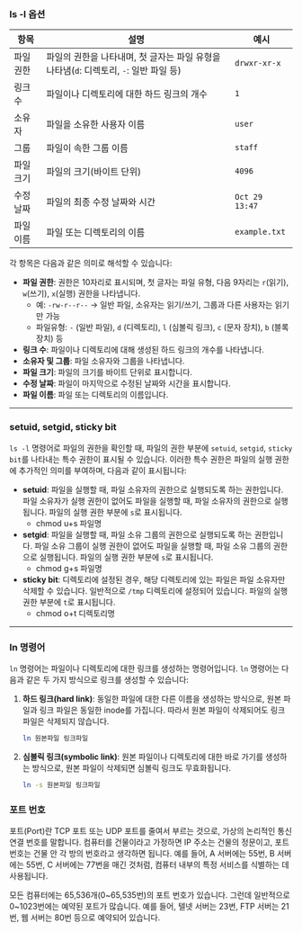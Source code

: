 ### ls -l 옵션

| 항목         | 설명                                                                                       | 예시                              |
|--------------|--------------------------------------------------------------------------------------------|-----------------------------------|
| 파일 권한    | 파일의 권한을 나타내며, 첫 글자는 파일 유형을 나타냄(`d`: 디렉토리, `-`: 일반 파일 등)       | `drwxr-xr-x`                      |
| 링크 수      | 파일이나 디렉토리에 대한 하드 링크의 개수                                                  | `1`                               |
| 소유자       | 파일을 소유한 사용자 이름                                                                  | `user`                            |
| 그룹         | 파일이 속한 그룹 이름                                                                      | `staff`                           |
| 파일 크기    | 파일의 크기(바이트 단위)                                                                   | `4096`                            |
| 수정 날짜    | 파일의 최종 수정 날짜와 시간                                                               | `Oct 29 13:47`                    |
| 파일 이름    | 파일 또는 디렉토리의 이름                                                                  | `example.txt`                     |

각 항목은 다음과 같은 의미로 해석할 수 있습니다:

- **파일 권한**: 권한은 10자리로 표시되며, 첫 글자는 파일 유형, 다음 9자리는 `r`(읽기), `w`(쓰기), `x`(실행) 권한을 나타냅니다.
    - 예: `-rw-r--r--` → 일반 파일, 소유자는 읽기/쓰기, 그룹과 다른 사용자는 읽기만 가능
    - 파일유형: `-` (일반 파일), `d` (디렉토리), `l` (심볼릭 링크), `c` (문자 장치), `b` (블록 장치) 등
- **링크 수**: 파일이나 디렉토리에 대해 생성된 하드 링크의 개수를 나타냅니다.
- **소유자 및 그룹**: 파일 소유자와 그룹을 나타냅니다.
- **파일 크기**: 파일의 크기를 바이트 단위로 표시합니다.
- **수정 날짜**: 파일이 마지막으로 수정된 날짜와 시간을 표시합니다.
- **파일 이름**: 파일 또는 디렉토리의 이름입니다.

---

### setuid, setgid, sticky bit

`ls -l` 명령어로 파일의 권한을 확인할 때, 파일의 권한 부분에 `setuid`, `setgid`, `sticky bit`를 나타내는 특수 권한이 표시될 수 있습니다. 이러한 특수 권한은 파일의 실행 권한에 추가적인 의미를 부여하며, 다음과 같이 표시됩니다:

- **setuid**: 파일을 실행할 때, 파일 소유자의 권한으로 실행되도록 하는 권한입니다. 파일 소유자가 실행 권한이 없어도 파일을 실행할 때, 파일 소유자의 권한으로 실행됩니다. 파일의 실행 권한 부분에 `s`로 표시됩니다.
  - chmod u+s 파일명
- **setgid**: 파일을 실행할 때, 파일 소유 그룹의 권한으로 실행되도록 하는 권한입니다. 파일 소유 그룹이 실행 권한이 없어도 파일을 실행할 때, 파일 소유 그룹의 권한으로 실행됩니다. 파일의 실행 권한 부분에 `s`로 표시됩니다.
  - chmod g+s 파일명
- **sticky bit**: 디렉토리에 설정된 경우, 해당 디렉토리에 있는 파일은 파일 소유자만 삭제할 수 있습니다. 일반적으로 `/tmp` 디렉토리에 설정되어 있습니다. 파일의 실행 권한 부분에 `t`로 표시됩니다.
  - chmod o+t 디렉토리명

---

### ln 명령어

`ln` 명령어는 파일이나 디렉토리에 대한 링크를 생성하는 명령어입니다. `ln` 명령어는 다음과 같은 두 가지 방식으로 링크를 생성할 수 있습니다:

1. **하드 링크(hard link)**: 동일한 파일에 대한 다른 이름을 생성하는 방식으로, 원본 파일과 링크 파일은 동일한 inode를 가집니다. 따라서 원본 파일이 삭제되어도 링크 파일은 삭제되지 않습니다.
    ```bash
    ln 원본파일 링크파일
    ```
   
2. **심볼릭 링크(symbolic link)**: 원본 파일이나 디렉토리에 대한 바로 가기를 생성하는 방식으로, 원본 파일이 삭제되면 심볼릭 링크도 무효화됩니다.
    ```bash
    ln -s 원본파일 링크파일
    ```

### 포트 번호

포트(Port)란 TCP 포트 또는 UDP 포트를 줄여서 부르는 것으로, 가상의 논리적인 통신 연결 번호를 말합니다. 컴퓨터를 건물이라고 가정하면 IP 주소는 건물의 정문이고, 포트 번호는 건물 안 각 방의 번호라고 생각하면 됩니다. 예를 들어, A 서버에는 55번, B 서버에는 55번, C 서버에는 77번을 매긴 것처럼, 컴퓨터 내부의 특정 서비스를 식별하는 데 사용됩니다.

모든 컴퓨터에는 65,536개(0~65,535번)의 포트 번호가 있습니다. 그런데 일반적으로 0~1023번에는 예약된 포트가 많습니다. 예를 들어, 텔넷 서버는 23번, FTP 서버는 21번, 웹 서버는 80번 등으로 예약되어 있습니다.




